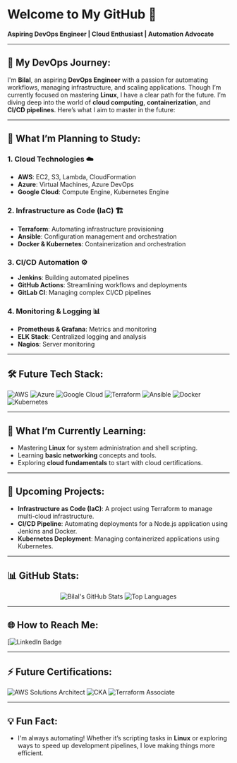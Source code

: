 # Welcome to My GitHub 👋  
**Aspiring DevOps Engineer | Cloud Enthusiast | Automation Advocate**

---


## 🚀 My DevOps Journey:

I'm **Bilal**, an aspiring **DevOps Engineer** with a passion for automating workflows, managing infrastructure, and scaling applications. Though I’m currently focused on mastering **Linux**, I have a clear path for the future. I’m diving deep into the world of **cloud computing**, **containerization**, and **CI/CD pipelines**. Here’s what I aim to master in the future:

---

## 🔭 What I’m Planning to Study:

### 1. **Cloud Technologies** ☁️
- **AWS**: EC2, S3, Lambda, CloudFormation
- **Azure**: Virtual Machines, Azure DevOps
- **Google Cloud**: Compute Engine, Kubernetes Engine

### 2. **Infrastructure as Code (IaC)** 🏗️
- **Terraform**: Automating infrastructure provisioning
- **Ansible**: Configuration management and orchestration
- **Docker & Kubernetes**: Containerization and orchestration

### 3. **CI/CD Automation** ⚙️
- **Jenkins**: Building automated pipelines
- **GitHub Actions**: Streamlining workflows and deployments
- **GitLab CI**: Managing complex CI/CD pipelines

### 4. **Monitoring & Logging** 📊
- **Prometheus & Grafana**: Metrics and monitoring
- **ELK Stack**: Centralized logging and analysis
- **Nagios**: Server monitoring

---

## 🛠️ Future Tech Stack:

<p align="left">
  <img src="https://img.shields.io/badge/AWS-232F3E?style=for-the-badge&logo=amazon-aws&logoColor=white" alt="AWS" />
  <img src="https://img.shields.io/badge/Azure-0078D4?style=for-the-badge&logo=microsoft-azure&logoColor=white" alt="Azure" />
  <img src="https://img.shields.io/badge/Google_Cloud-4285F4?style=for-the-badge&logo=google-cloud&logoColor=white" alt="Google Cloud" />
  <img src="https://img.shields.io/badge/Terraform-7B42BC?style=for-the-badge&logo=terraform&logoColor=white" alt="Terraform" />
  <img src="https://img.shields.io/badge/Ansible-EE0000?style=for-the-badge&logo=ansible&logoColor=white" alt="Ansible" />
  <img src="https://img.shields.io/badge/Docker-2496ED?style=for-the-badge&logo=docker&logoColor=white" alt="Docker" />
  <img src="https://img.shields.io/badge/Kubernetes-326CE5?style=for-the-badge&logo=kubernetes&logoColor=white" alt="Kubernetes" />
</p>

---

## 🌱 What I’m Currently Learning:
- Mastering **Linux** for system administration and shell scripting.
- Learning **basic networking** concepts and tools.
- Exploring **cloud fundamentals** to start with cloud certifications.

---

## 📘 Upcoming Projects:
- **Infrastructure as Code (IaC)**: A project using Terraform to manage multi-cloud infrastructure.
- **CI/CD Pipeline**: Automating deployments for a Node.js application using Jenkins and Docker.
- **Kubernetes Deployment**: Managing containerized applications using Kubernetes.

---

## 📊 GitHub Stats:
<p align="center">
  <img src="https://github-readme-stats.vercel.app/api?username=BilalDevOps&show_icons=true&theme=radical" alt="Bilal's GitHub Stats" />
  <img src="https://github-readme-stats.vercel.app/api/top-langs/?username=BilalDevOps&layout=compact&theme=radical" alt="Top Languages" />
</p>

---

## 🌐 How to Reach Me:
[![LinkedIn Badge]([https://linkedin.com/in/bilal](https://www.linkedin.com/in/bilal-ahmed44?lipi=urn%3Ali%3Apage%3Ad_flagship3_profile_view_base_contact_details%3BIs6DuUouSjaF0Nk8bpprqA%3D%3D))  



---

## ⚡ Future Certifications:

<p align="left">
  <img src="https://img.shields.io/badge/AWS%20Solutions%20Architect%20Associate-FF9900?style=for-the-badge&logo=amazon-aws&logoColor=white" alt="AWS Solutions Architect" />
  <img src="https://img.shields.io/badge/Certified%20Kubernetes%20Administrator-326CE5?style=for-the-badge&logo=kubernetes&logoColor=white" alt="CKA" />
  <img src="https://img.shields.io/badge/Terraform%20Associate-7B42BC?style=for-the-badge&logo=terraform&logoColor=white" alt="Terraform Associate" />
</p>

---

## 💡 Fun Fact:
- I'm always automating! Whether it’s scripting tasks in **Linux** or exploring ways to speed up development pipelines, I love making things more efficient.
